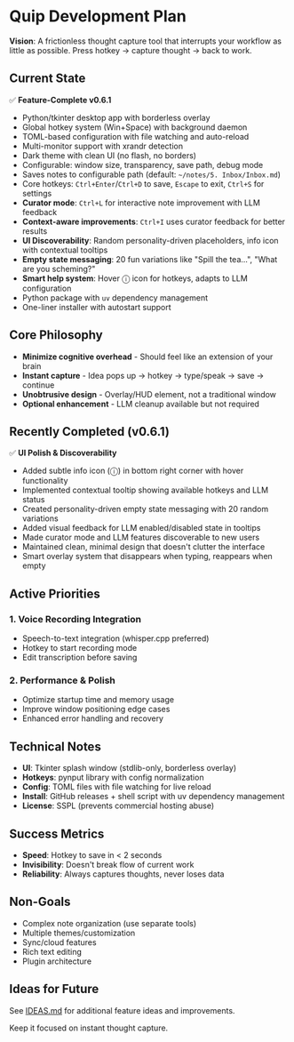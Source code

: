 # Quip Development Plan

**Vision**: A frictionless thought capture tool that interrupts your workflow as little as possible. Press hotkey → capture thought → back to work.

## Current State

✅ **Feature-Complete v0.6.1**
- Python/tkinter desktop app with borderless overlay
- Global hotkey system (Win+Space) with background daemon
- TOML-based configuration with file watching and auto-reload
- Multi-monitor support with xrandr detection
- Dark theme with clean UI (no flash, no borders)
- Configurable: window size, transparency, save path, debug mode
- Saves notes to configurable path (default: `~/notes/5. Inbox/Inbox.md`)
- Core hotkeys: `Ctrl+Enter`/`Ctrl+D` to save, `Escape` to exit, `Ctrl+S` for settings
- **Curator mode**: `Ctrl+L` for interactive note improvement with LLM feedback
- **Context-aware improvements**: `Ctrl+I` uses curator feedback for better results
- **UI Discoverability**: Random personality-driven placeholders, info icon with contextual tooltips
- **Empty state messaging**: 20 fun variations like "Spill the tea...", "What are you scheming?"
- **Smart help system**: Hover ⓘ icon for hotkeys, adapts to LLM configuration
- Python package with `uv` dependency management
- One-liner installer with autostart support

## Core Philosophy
- **Minimize cognitive overhead** - Should feel like an extension of your brain
- **Instant capture** - Idea pops up → hotkey → type/speak → save → continue
- **Unobtrusive design** - Overlay/HUD element, not a traditional window
- **Optional enhancement** - LLM cleanup available but not required

## Recently Completed (v0.6.1)

✅ **UI Polish & Discoverability**
- Added subtle info icon (ⓘ) in bottom right corner with hover functionality
- Implemented contextual tooltip showing available hotkeys and LLM status
- Created personality-driven empty state messaging with 20 random variations
- Added visual feedback for LLM enabled/disabled state in tooltips
- Made curator mode and LLM features discoverable to new users
- Maintained clean, minimal design that doesn't clutter the interface
- Smart overlay system that disappears when typing, reappears when empty

## Active Priorities

### 1. Voice Recording Integration
- Speech-to-text integration (whisper.cpp preferred)
- Hotkey to start recording mode
- Edit transcription before saving

### 2. Performance & Polish
- Optimize startup time and memory usage
- Improve window positioning edge cases
- Enhanced error handling and recovery

## Technical Notes

- **UI**: Tkinter splash window (stdlib-only, borderless overlay)
- **Hotkeys**: pynput library with config normalization
- **Config**: TOML files with file watching for live reload
- **Install**: GitHub releases + shell script with uv dependency management
- **License**: SSPL (prevents commercial hosting abuse)

## Success Metrics
- **Speed**: Hotkey to save in < 2 seconds
- **Invisibility**: Doesn't break flow of current work  
- **Reliability**: Always captures thoughts, never loses data

## Non-Goals
- Complex note organization (use separate tools)
- Multiple themes/customization  
- Sync/cloud features
- Rich text editing
- Plugin architecture

## Ideas for Future

See [IDEAS.md](IDEAS.md) for additional feature ideas and improvements.

Keep it focused on instant thought capture.